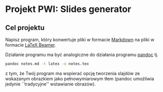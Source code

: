 # Projekt PWI: Slides generator

## Cel projektu

Napisz program, który konwertuje pliki w formacie [Markdown](https://docs.github.com/en/get-started/writing-on-github/getting-started-with-writing-and-formatting-on-github/basic-writing-and-formatting-syntax) na pliki w formacie [LaTeX Beamer](https://tug.ctan.org/macros/latex/contrib/beamer/doc/beameruserguide.pdf).


Działanie programu ma być analogiczne do działania programu [pandoc](https://pandoc.org/) tj. 

```bash
pandoc notes.md -t latex -o notes.tex
```

z tym, że Twój program ma wspierać opcję tworzenia slajdów ze wskazanym obrazkiem jako pełnowymiarowym tłem (pandoc
umożliwia jedynie ``tradycyjne'' wstawianie obrazów).
